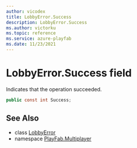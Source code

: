 ```yaml
---
author: vicodex
title: LobbyError.Success
description: LobbyError.Success
ms.author: victorku
ms.topic: reference
ms.service: azure-playfab
ms.date: 11/23/2021
---
```


# LobbyError.Success field

Indicates that the operation succeeded.

```csharp
public const int Success;
```

## See Also

* class [LobbyError](../LobbyError.md)
* namespace [PlayFab.Multiplayer](../../PlayFabMultiplayerSDK.md)
